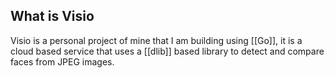 ## What is Visio
Visio is a personal project of mine that I am building using [[Go]], it is a cloud based service that uses a [[dlib]] based library to detect and compare faces from JPEG images.